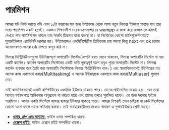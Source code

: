 # পারমিশন #

আমরা যদি লিস্ট করতে বসি এমন ১০টা কারনের যার জন্য উইন্ডোজ থেকে আসা নতুন লিনাক্স ইউজার ঘাবড়ে যান তার মধ্যে পারমিশন একটা হবেই। একজন শিক্ষানবীশ ওয়েবডেভেলপার যে wampp এ কাজ করে অভ্যস্ত সে হঠাৎই দেখতে পায় পারমিশনের কারনে তার সার্ভার ঠিকমত কাজ করছে না। বা সিস্টেমের কোনো ম্যানিপুলেশনমাত্রই সুপারইউজার এ্যাবিলিটি দরকার হয়। উইন্ডোজেও এডমিনিস্ট্রেটিভ প্রিভিলেজ চায় অবশ্য কিন্তু next এবং ok চাপার অভ্যেসবশত আমরা ok চাপতে কসুর করি না।

লিনাক্স ডিস্ট্রিবিউশনগুলো ইউনিক্সসদৃশ অপারেটিং সিস্টেম(আপনি হয়ত জেনে থাকবেন, লিনাক্স অপারেটিং সিস্টেম না বরং একটি কার্নেল। কার্নেল অপারেটিং সিস্টেমের একটি অতি গুরুত্বপূর্ণ অংশ তবুও পুরো অপারেটিং সিস্টেম না। লিনাক্স কার্নেল ব্যবহার করে তৈরি করা অপারেটিং সিস্টেমকে লিনাক্স ডিস্ট্রিবিউশন বলে।) এবং স্বাভাবিকভাবেই ইউনিক্সের মত অনেক কাজ একসাথে করার(Multitasking) ও অনেক ইউজারকে একসাথে কাজ করার(Multiuser) সুযোগ দেয়।

তাই স্বাভাবিকভাবেই একটা কম্পিউটারের একাধিক ইউজার থাকতে পারে। তাদের প্রাইভেসির দরকার হয়। যেন তারা অন্যের ফাইলপত্রে অনিধকার অনুপ্রবেশ না করতে পারে এবং তাদের তথ্যও সুরক্ষিত থাকে। এর জন্য দরকার ফাইল পারমিশন। আবার একটা সিস্টেমে হাজার হাজার ইউজার থাকতে পারে। আমরা নিশ্চয়ই তখন চাইবো না কেউ সিস্টেমের কোনো অংশ বদলে তাকে ক্ষতিগ্রস্থ করুক। তাই ব্যবহারকারীদের মধ্যেও সাধারণ ও সুপারইউজার শ্রেনী আছে।

*  [**ওনার, গ্রুপ এবং অন্যান্য**:](1.6.1.owner.md) ফাইল ওনার সম্পর্কিত ধারনা।
*  [**এক্সেস রাইট**:](1.6.2.accessright.md) ফাইল এক্সেস রাইট সম্পর্কিত ধারনা।